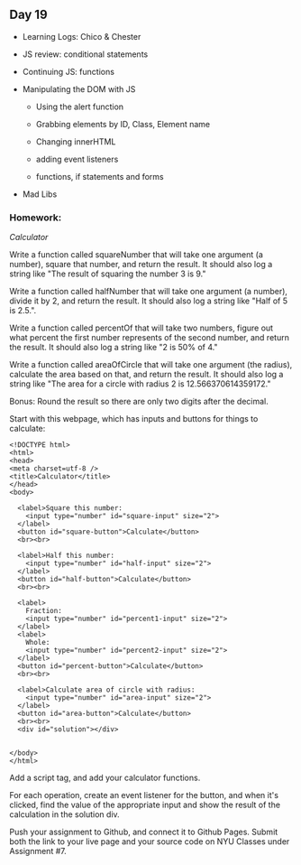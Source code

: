 ## Day 19

* Learning Logs: Chico & Chester

* JS review: conditional statements 

* Continuing JS: functions

* Manipulating the DOM with JS

    * Using the alert function
    
    * Grabbing elements by ID, Class, Element name
    
    * Changing innerHTML
    
    * adding event listeners
    
    * functions, if statements and forms
    
* Mad Libs


### Homework: 

*Calculator*

Write a function called squareNumber that will take one argument (a number), square that number, and return the result. It should also log a string like "The result of squaring the number 3 is 9."

Write a function called halfNumber that will take one argument (a number), divide it by 2, and return the result. It should also log a string like "Half of 5 is 2.5.".

Write a function called percentOf that will take two numbers, figure out what percent the first number represents of the second number, and return the result. It should also log a string like "2 is 50% of 4."

Write a function called areaOfCircle that will take one argument (the radius), calculate the area based on that, and return the result. It should also log a string like "The area for a circle with radius 2 is 12.566370614359172."

Bonus: Round the result so there are only two digits after the decimal.


Start with this webpage, which has inputs and buttons for things to calculate: 

```
<!DOCTYPE html>
<html>
<head>
<meta charset=utf-8 />
<title>Calculator</title>
</head>
<body>

  <label>Square this number:
    <input type="number" id="square-input" size="2">
  </label>
  <button id="square-button">Calculate</button>
  <br><br>
  
  <label>Half this number:
    <input type="number" id="half-input" size="2">
  </label>
  <button id="half-button">Calculate</button>
  <br><br>
  
  <label>
    Fraction:
    <input type="number" id="percent1-input" size="2">
  </label>
  <label>
    Whole:
    <input type="number" id="percent2-input" size="2">
  </label>
  <button id="percent-button">Calculate</button>
  <br><br>
  
  <label>Calculate area of circle with radius:
    <input type="number" id="area-input" size="2">
  </label>
  <button id="area-button">Calculate</button> 
  <br><br>
  <div id="solution"></div>

  
</body>
</html>
```

Add a script tag, and add your calculator functions.

For each operation, create an event listener for the button, and when it's clicked, find the value of the appropriate input and show the result of the calculation in the solution div.

Push your assignment to Github, and connect it to Github Pages. Submit both the link to your live page and your source code on NYU Classes under Assignment #7.
